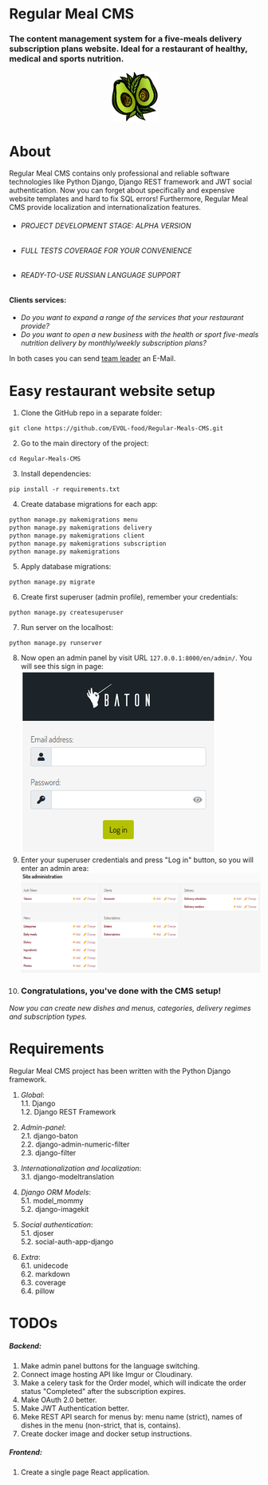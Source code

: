 # Regular Meal CMS
### The content management system for a five-meals delivery subscription plans website. Ideal for a restaurant of healthy, medical and sports nutrition.

<p align="center">
   <img src="docs/images/logo.png" alt="Regular Meal CMS logo"/>
</p>

# About
Regular Meal CMS contains only professional and reliable software technologies like Python Django, Django REST framework and JWT social authentication. Now you can forget about specifically and expensive website templates and hard to fix SQL errors! Furthermore, Regular Meal CMS provide localization and internationalization features.
* ###### PROJECT DEVELOPMENT STAGE: ALPHA VERSION
* ###### FULL TESTS COVERAGE FOR YOUR CONVENIENCE
* ###### READY-TO-USE RUSSIAN LANGUAGE SUPPORT

#### Clients services:
* *Do you want to expand a range of the services that your restaurant provide?*
* *Do you want to open a new business with the health or sport five-meals nutrition delivery by monthly/weekly subscription plans?*

In both cases you can send [team leader](https://github.com/imgVOID) an E-Mail.


# Easy restaurant website setup
1. Clone the GitHub repo in a separate folder:
```
git clone https://github.com/EVOL-food/Regular-Meals-CMS.git
```
2. Go to the main directory of the project:
```
cd Regular-Meals-CMS
```
3. Install dependencies:
```
pip install -r requirements.txt
```
4. Create database migrations for each app:
```
python manage.py makemigrations menu
python manage.py makemigrations delivery
python manage.py makemigrations client
python manage.py makemigrations subscription
python manage.py makemigrations
```
5. Apply database migrations:
```
python manage.py migrate
```
6. Create first superuser (admin profile), remember your credentials:
```
python manage.py createsuperuser
```
7. Run server on the localhost:
```
python manage.py runserver
```
8. Now open an admin panel by visit URL `127.0.0.1:8000/en/admin/`. You will see this sign in page:
   ![Admin panel login page](docs/images/admin_sign_in_page.png)
9. Enter your superuser credentials and press "Log in" button, so you will enter an admin area:
   ![Admin panel main page](docs/images/admin_page.png)
10. ### Congratulations, you've done with the CMS setup!
*Now you can create new dishes and menus, categories, delivery regimes and subscription types.*

# Requirements
Regular Meal CMS project has been written with the Python Django framework.

1. *Global*:  
  1.1. Django   
  1.2. Django REST Framework  

2. *Admin-panel*:  
  2.1. django-baton  
  2.2. django-admin-numeric-filter  
  2.3. django-filter  

3. *Internationalization and localization*:  
  3.1. django-modeltranslation  

4. *Django ORM Models*:  
  5.1. model_mommy  
  5.2. django-imagekit  

5. *Social authentication*:  
  5.1. djoser  
  5.2. social-auth-app-django  

6. *Extra*:  
  6.1. unidecode  
  6.2. markdown  
  6.3. coverage  
  6.4. pillow  

# TODOs
##### Backend:   
1. Make admin panel buttons for the language switching.
2. Connect image hosting API like Imgur or Cloudinary.
3. Make a celery task for the Order model, which will indicate the order status "Completed" after the subscription expires.
4. Make OAuth 2.0 better.
5. Make JWT Authentication better.
6. Meke REST API search for menus by: menu name (strict), names of dishes in the menu (non-strict, that is, contains).
7. Create docker image and docker setup instructions.
##### Frontend:   
1. Create a single page React application.
